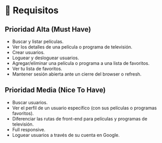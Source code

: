 # 🎯 Requisitos
## Prioridad Alta (Must Have)

  *  Buscar y listar películas.
  *  Ver los detalles de una película o programa de televisión.
  *  Crear usuarios.
  *  Loguear y desloguear usuarios.
  *  Agregar/eliminar una película o programa a una lista de favoritos.
  *  Ver tu lista de favoritos.
  *  Mantener sesión abierta ante un cierre del browser o refresh.

## Prioridad Media (Nice To Have)

  *  Buscar usuarios.
  *  Ver el perfil de un usuario específico (con sus películas o programas favoritos).
  *  Diferenciar las rutas de front-end para películas y programas de televisión.
  *  Full responsive.
  *  Loguear usuarios a través de su cuenta en Google.

